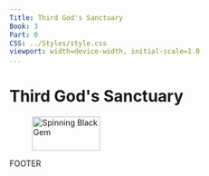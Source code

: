 ```yaml
---
Title: Third God's Sanctuary
Book: 3
Part: 0
CSS: ../Styles/style.css
viewport: width=device-width, initial-scale=1.0
...
```

  
# Third God's Sanctuary

<figure>
	<img src="../Images/gem.gif" alt="Spinning Black Gem" width="120" height="60" />
</figure>

FOOTER